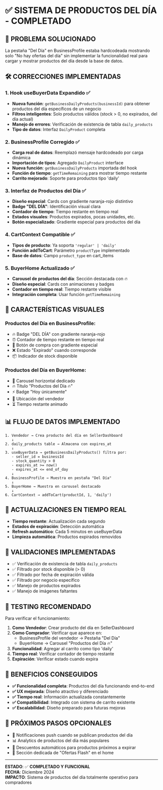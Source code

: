 # ✅ SISTEMA DE PRODUCTOS DEL DÍA - COMPLETADO

## 🎯 **PROBLEMA SOLUCIONADO**
La pestaña "Del Día" en BusinessProfile estaba hardcodeada mostrando solo "No hay ofertas del día" sin implementar la funcionalidad real para cargar y mostrar productos del día desde la base de datos.

## 🛠️ **CORRECCIONES IMPLEMENTADAS**

### **1. Hook useBuyerData Expandido** ✅
- **Nueva función**: `getBusinessDailyProducts(businessId)` para obtener productos del día específicos de un negocio
- **Filtros inteligentes**: Solo productos válidos (stock > 0, no expirados, del día actual)
- **Manejo de errores**: Verificación de existencia de tabla `daily_products`
- **Tipo de datos**: Interfaz `DailyProduct` completa

### **2. BusinessProfile Corregido** ✅
- **Carga real de datos**: Reemplazó mensaje hardcodeado por carga dinámica
- **Importación de tipos**: Agregado `DailyProduct` interface
- **Nueva función**: `getBusinessDailyProducts` importada del hook
- **Función de tiempo**: `getTimeRemaining` para mostrar tiempo restante
- **Carrito mejorado**: Soporte para productos tipo 'daily'

### **3. Interfaz de Productos del Día** ✅
- **Diseño especial**: Cards con gradiente naranja-rojo distintivo
- **Badge "DEL DÍA"**: Identificación visual clara
- **Contador de tiempo**: Tiempo restante en tiempo real
- **Estados visuales**: Productos expirados, pocas unidades, etc.
- **Botón especializado**: Gradiente especial para productos del día

### **4. CartContext Compatible** ✅
- **Tipos de producto**: Ya soporta `'regular' | 'daily'`
- **Función addToCart**: Parámetro `productType` implementado
- **Base de datos**: Campo `product_type` en cart_items

### **5. BuyerHome Actualizado** ✅
- **Carousel de productos del día**: Sección destacada con 🔥
- **Diseño especial**: Cards con animaciones y badges
- **Contador en tiempo real**: Tiempo restante visible
- **Integración completa**: Usar función `getTimeRemaining`

## 🎨 **CARACTERÍSTICAS VISUALES**

### **Productos del Día en BusinessProfile:**
- 🔥 Badge "DEL DÍA" con gradiente naranja-rojo
- ⏰ Contador de tiempo restante en tiempo real  
- 🛒 Botón de compra con gradiente especial
- ❌ Estado "Expirado" cuando corresponde
- 📦 Indicador de stock disponible

### **Productos del Día en BuyerHome:**
- 🎪 Carousel horizontal dedicado
- 🔥 Título "Productos del Día 🔥" 
- ⚡ Badge "Hoy únicamente"
- 📍 Ubicación del vendedor
- ⏳ Tiempo restante animado

## 📊 **FLUJO DE DATOS IMPLEMENTADO**

```
1. Vendedor → Crea producto del día en SellerDashboard
   ↓
2. daily_products table → Almacena con expires_at
   ↓
3. useBuyerData → getBusinessDailyProducts() filtra por:
   - seller_id = businessId
   - stock_quantity > 0  
   - expires_at >= now()
   - expires_at <= end_of_day
   ↓
4. BusinessProfile → Muestra en pestaña "Del Día"
   ↓
5. BuyerHome → Muestra en carousel destacado
   ↓
6. CartContext → addToCart(productId, 1, 'daily')
```

## 🔄 **ACTUALIZACIONES EN TIEMPO REAL**

- **Tiempo restante**: Actualización cada segundo
- **Estados de expiración**: Detección automática  
- **Refresh automático**: Cada 5 minutos en useBuyerData
- **Limpieza automática**: Productos expirados removidos

## 🎯 **VALIDACIONES IMPLEMENTADAS**

- ✅ Verificación de existencia de tabla `daily_products`
- ✅ Filtrado por stock disponible (> 0)
- ✅ Filtrado por fecha de expiración válida
- ✅ Filtrado por negocio específico
- ✅ Manejo de productos expirados
- ✅ Manejo de imágenes faltantes

## 🧪 **TESTING RECOMENDADO**

Para verificar el funcionamiento:

1. **Como Vendedor**: Crear producto del día en SellerDashboard
2. **Como Comprador**: Verificar que aparece en:
   - BusinessProfile del vendedor → Pestaña "Del Día"  
   - BuyerHome → Carousel "Productos del Día 🔥"
3. **Funcionalidad**: Agregar al carrito como tipo 'daily'
4. **Tiempo real**: Verificar contador de tiempo restante
5. **Expiración**: Verificar estado cuando expira

## 🚀 **BENEFICIOS CONSEGUIDOS**

- **✅ Funcionalidad completa**: Productos del día funcionando end-to-end
- **✅ UX mejorada**: Diseño atractivo y diferenciado  
- **✅ Tiempo real**: Información actualizada constantemente
- **✅ Compatibilidad**: Integrado con sistema de carrito existente
- **✅ Escalabilidad**: Diseño preparado para futuras mejoras

## 📝 **PRÓXIMOS PASOS OPCIONALES**

- 🔔 Notificaciones push cuando se publican productos del día
- 📊 Analytics de productos del día más populares  
- 🎯 Descuentos automáticos para productos próximos a expirar
- 📱 Sección dedicada de "Ofertas Flash" en el home

---

**ESTADO**: ✅ **COMPLETADO Y FUNCIONAL**  
**FECHA**: Diciembre 2024  
**IMPACTO**: Sistema de productos del día totalmente operativo para compradores